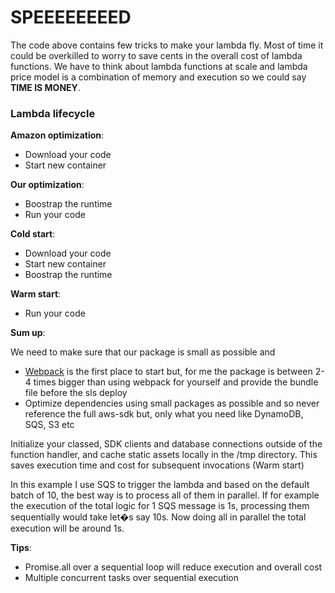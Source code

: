 # SPEEEEEEEED #

The code above contains few tricks to make your lambda fly. Most of time it could be overkilled to worry to save cents in the overall cost of lambda functions.
We have to think about lambda functions at scale and lambda price model is a combination of memory and execution so we could say **TIME IS MONEY**.


### Lambda lifecycle ###

**Amazon optimization**:

* Download your code
* Start new container

**Our optimization**: 

* Boostrap the runtime
* Run your code

**Cold start**:

* Download your code
* Start new container
* Boostrap the runtime

**Warm start**:

* Run your code

**Sum up**:

We need to make sure that our package is small as possible and 

* [Webpack](https://github.com/serverless-heaven/serverless-webpack) is the first place to start but, for me the package is between 2-4 times bigger than using webpack for yourself and provide the bundle file before the sls deploy
* Optimize dependencies using small packages as possible and so never reference the full aws-sdk but, only what you need like DynamoDB, SQS, S3 etc

Initialize your classed, SDK clients and database connections outside of the function handler, and cache static assets locally in the /tmp directory.
This saves execution time and cost for subsequent invocations (Warm start)

In this example I use SQS to trigger the lambda and based on the default batch of 10, the best way is to process all of them in parallel. 
If for example the execution of the total logic for 1 SQS message is 1s, processing them sequentially would take let�s say 10s.
Now doing all in parallel the total execution will be around 1s.

**Tips**:

* Promise.all over a sequential loop will reduce execution and overall cost
* Multiple concurrent tasks over sequential execution
